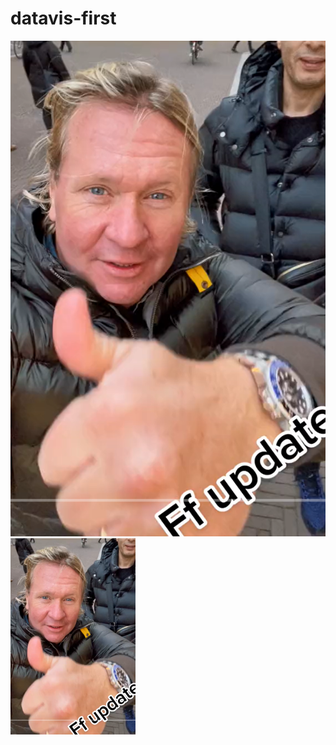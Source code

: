 # datavis-first
![foto van Guido](betah.png)
<img src="betah.png" alt="foto-van-guido" width="200"/>

